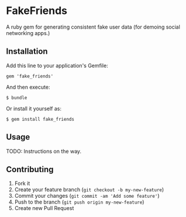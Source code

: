 # FakeFriends

A ruby gem for generating consistent fake user data (for demoing social networking apps.)

## Installation

Add this line to your application's Gemfile:

    gem 'fake_friends'

And then execute:

    $ bundle

Or install it yourself as:

    $ gem install fake_friends

## Usage

TODO: Instructions on the way.

## Contributing

1. Fork it
2. Create your feature branch (`git checkout -b my-new-feature`)
3. Commit your changes (`git commit -am 'Add some feature'`)
4. Push to the branch (`git push origin my-new-feature`)
5. Create new Pull Request
